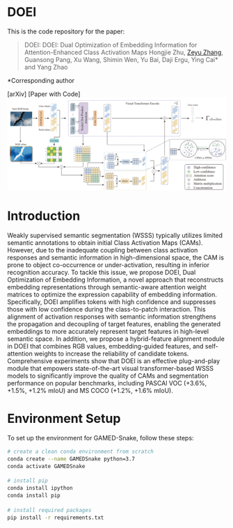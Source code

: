# DOEI
This is the code repository for the paper:

> DOEI: DOEI: Dual Optimization of Embedding Information for Attention-Enhanced Class Activation Maps
Hongjie Zhu, [Zeyu Zhang](https://example.com/zeyu), Guansong Pang, Xu Wang, Shimin Wen, Yu Bai, Daji Ergu, Ying Cai* and Yang Zhao

*Corresponding author

[arXiv] [Paper with Code]
![项目相关的描述](image.png)

# Introduction
Weakly supervised semantic segmentation (WSSS) typically utilizes limited semantic annotations to obtain initial Class Activation Maps (CAMs). However, due to the inadequate coupling between class activation responses and semantic information in high-dimensional space, the CAM is prone to object co-occurrence or under-activation, resulting in inferior recognition accuracy. To tackle this issue, we propose DOEI, Dual Optimization of Embedding Information, a novel approach that reconstructs embedding representations through semantic-aware attention weight matrices to optimize the expression capability of embedding information. Specifically, DOEI amplifies tokens with high confidence and suppresses those with low confidence during the class-to-patch interaction. This alignment of activation responses with semantic information strengthens the propagation and decoupling of target features, enabling the generated embeddings to more accurately represent target features in high-level semantic space. In addition, we propose a hybrid-feature alignment module in DOEI that combines RGB values, embedding-guided features, and self-attention weights to increase the reliability of candidate tokens. Comprehensive experiments show that DOEI is an effective plug-and-play module that empowers state-of-the-art visual transformer-based WSSS models to significantly improve the quality of CAMs and segmentation performance on popular benchmarks, including PASCAl VOC (+3.6%, +1.5%, +1.2% mIoU) and MS COCO (+1.2%, +1.6% mIoU).

# Environment Setup

To set up the environment for GAMED-Snake, follow these steps:

```sh
# create a clean conda environment from scratch
conda create --name GAMEDSnake python=3.7
conda activate GAMEDSnake

# install pip
conda install ipython
conda install pip

# install required packages
pip install -r requirements.txt
